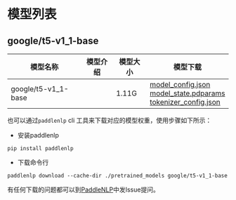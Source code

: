 #  模型列表

## google/t5-v1_1-base

| 模型名称 | 模型介绍 | 模型大小  | 模型下载 |
| --- | --- | --- | --- |
|google/t5-v1_1-base|  | 1.11G | [model_config.json](https://bj.bcebos.com/paddlenlp/models/community/google/t5-v1_1-base/model_config.json)<br>[model_state.pdparams](https://bj.bcebos.com/paddlenlp/models/community/google/t5-v1_1-base/model_state.pdparams)<br>[tokenizer_config.json](https://bj.bcebos.com/paddlenlp/models/community/google/t5-v1_1-base/tokenizer_config.json) |

也可以通过`paddlenlp` cli 工具来下载对应的模型权重，使用步骤如下所示：

* 安装paddlenlp

```shell
pip install paddlenlp
```

* 下载命令行

```shell
paddlenlp download --cache-dir ./pretrained_models google/t5-v1_1-base
```

有任何下载的问题都可以到[PaddleNLP](https://github.com/PaddlePaddle/PaddleNLP)中发Issue提问。